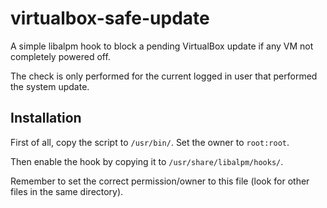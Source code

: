# virtualbox-safe-update

A simple libalpm hook to block a pending VirtualBox update if any VM not completely powered off.

The check is only performed for the current logged in user that performed the system update.

## Installation

First of all, copy the script to `/usr/bin/`.
Set the owner to `root:root`.

Then enable the hook by copying it to `/usr/share/libalpm/hooks/`.

Remember to set the correct permission/owner to this file (look for other files in the same directory).


